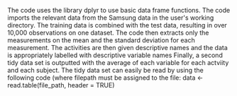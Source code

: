 The code uses the library dplyr to use basic data frame functions.
The code imports the relevant data from the Samsung data in the user's working directory.
The training data is combined with the test data, resulting in over 10,000 observations on one dataset.
The code then extracts only the measurements on the mean and the standard deviation for each measurement.
The activities are then given descriptive names and the data is appropriately labelled with descriptive variable names
Finally, a second tidy data set is outputted with the average of each variable for each actviity and each subject.
The tidy data set can easily be read by using the following code (where filepath must be assigned to the file:
 data <- read.table(file_path, header = TRUE)

